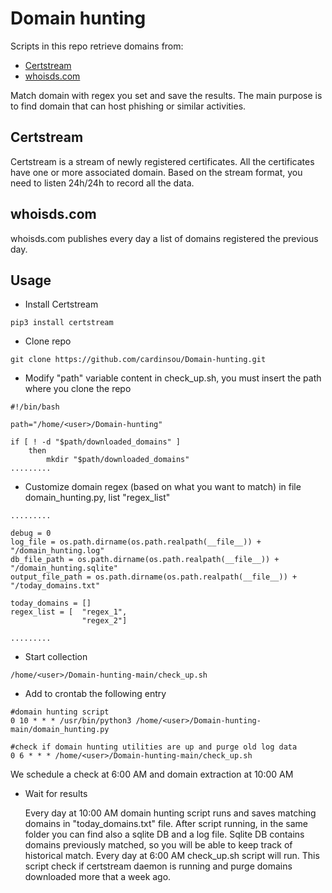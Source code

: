 # Domain hunting

Scripts in this repo retrieve domains from:

- [Certstream](https://certstream.calidog.io/)
- [whoisds.com](https://www.whoisds.com/newly-registered-domains)

Match domain with regex you set and save the results. The main purpose is to find domain that can host phishing or similar activities. 

## Certstream

Certstream is a stream of newly registered certificates. All the certificates have one or more associated domain. Based on the stream format, you need to listen 24h/24h to record all the data.


## whoisds.com

whoisds.com publishes every day a list of domains registered the previous day.

## Usage

- Install Certstream

```
pip3 install certstream
```

- Clone repo

```
git clone https://github.com/cardinsou/Domain-hunting.git
```

- Modify "path" variable content in check_up.sh, you must insert the path where you clone the repo

```
#!/bin/bash

path="/home/<user>/Domain-hunting"

if [ ! -d "$path/downloaded_domains" ]
	then
		mkdir "$path/downloaded_domains"
.........
```

- Customize domain regex (based on what you want to match) in file domain_hunting.py, list "regex_list"

```
.........

debug = 0
log_file = os.path.dirname(os.path.realpath(__file__)) + "/domain_hunting.log"
db_file_path = os.path.dirname(os.path.realpath(__file__)) + "/domain_hunting.sqlite"
output_file_path = os.path.dirname(os.path.realpath(__file__)) + "/today_domains.txt"

today_domains = []
regex_list = [	"regex_1",
                "regex_2"]

.........
```

- Start collection 
  
```
/home/<user>/Domain-hunting-main/check_up.sh
```

- Add to crontab the following entry

```
#domain hunting script
0 10 * * * /usr/bin/python3 /home/<user>/Domain-hunting-main/domain_hunting.py

#check if domain hunting utilities are up and purge old log data
0 6 * * * /home/<user>/Domain-hunting-main/check_up.sh
```

We schedule a check at 6:00 AM and domain extraction at 10:00 AM

- Wait for results
	
	Every day at 10:00 AM domain hunting script runs and saves matching domains in "today_domains.txt" file. After script running, in the same folder you can find also a sqlite DB and a log file. Sqlite DB contains domains previously matched, so you will be able to keep track of historical match.
	Every day at 6:00 AM check_up.sh script will run. This script check if certstream daemon is running and purge domains downloaded more that a week ago. 



